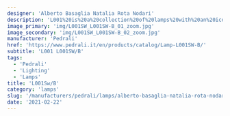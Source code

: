 ```yaml
---
designer: 'Alberto Basaglia Natalia Rota Nodari'
description: 'L001%20is%20a%20collection%20of%20lamps%20with%20an%20iconic%20design%20consisting%20of%20elements%20capable%20of%20creating%20different%20combinations.%20Suspension%20lamp%20with%20injection%20moulded%20polycarbonate%20diffuser%20%D8%20520mm.'
image_primary: 'img/L001SW_L001SW-B_01_zoom.jpg'
image_secondary: 'img/L001SW_L001SW-B_02_zoom.jpg'
manufacturer: 'Pedrali'
href: 'https://www.pedrali.it/en/products/catalog/Lamp-L001SW-B/'
subtitle: 'L001 L001SW/B'
tags:
  - 'Pedrali'
  - 'Lighting'
  - 'Lamps'
title: 'L001Sw/B'
category: 'lamps'
slug: '/manufacturers/pedrali/lamps/alberto-basaglia-natalia-rota-nodari-l-001-sw-b'
date: '2021-02-22'
---
```

